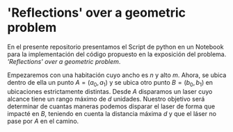 # 'Reflections' over a geometric problem

En el presente repositorio presentamos el Script de python en un Notebook para la implementación del código propuesto en la exposición del problema. _'Reflections' over a geometric problem_.

Empezaremos con una habitación cuyo ancho es $n$ y alto $m$. Ahora, se ubica dentro de ella un punto $A = (a_0, a_1)$ y se ubica otro punto $B = (b_0, b_1)$ en ubicaciones estrictamente distintas. Desde $A$ disparamos un laser cuyo alcance tiene un rango máximo de $d$ unidades. Nuestro objetivo será determinar de cuantas maneras podemos disparar el laser de forma que impacté en $B$, teniendo en cuenta la distancia máxima $d$ y que el láser no pase por $A$ en el camino.